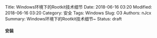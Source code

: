 Title: Windows环境下的Rootkit技术细节
Date: 2018-06-16 03:20
Modified: 2018-06-16 03:20
Category: 安全
Tags: Windows
Slug: O3
Authors: nJcx
Summary: Windows环境下的Rootkit技术细节~
Status: draft

#### 安装




```bash

```

